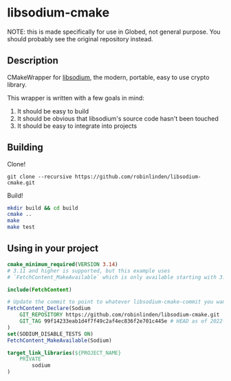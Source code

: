 # libsodium-cmake

NOTE: this is made specifically for use in Globed, not general purpose. You should probably see the original repository instead.

## Description

CMakeWrapper for [libsodium](https://github.com/jedisct1/libsodium), the modern, portable, easy to use crypto library.

This wrapper is written with a few goals in mind:
1. It should be easy to build
1. It should be obvious that libsodium's source code hasn't been touched
1. It should be easy to integrate into projects

## Building

Clone!

`git clone --recursive https://github.com/robinlinden/libsodium-cmake.git`

Build!

```sh
mkdir build && cd build
cmake ..
make
make test
```

## Using in your project

```cmake
cmake_minimum_required(VERSION 3.14)
# 3.11 and higher is supported, but this example uses
# `FetchContent_MakeAvailable` which is only available starting with 3.14.

include(FetchContent)

# Update the commit to point to whatever libsodium-cmake-commit you want to target.
FetchContent_Declare(Sodium
    GIT_REPOSITORY https://github.com/robinlinden/libsodium-cmake.git
    GIT_TAG 99f14233eab1d4f7f49c2af4ec836f2e701c445e # HEAD as of 2022-05-28
)
set(SODIUM_DISABLE_TESTS ON)
FetchContent_MakeAvailable(Sodium)

target_link_libraries(${PROJECT_NAME}
    PRIVATE
        sodium
)
```
